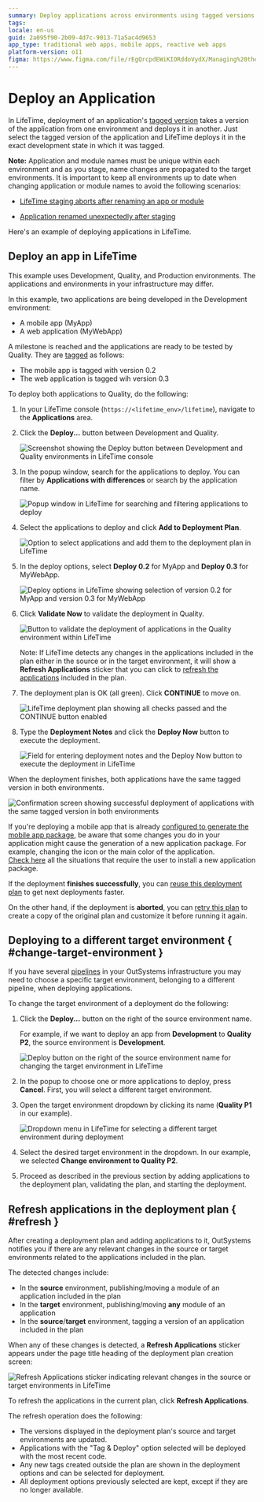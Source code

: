 ```yaml
---
summary: Deploy applications across environments using tagged versions in OutSystems 11 (O11) via LifeTime.
tags: 
locale: en-us
guid: 2a095f90-2b09-4d7c-9013-71a5ac4d9653
app_type: traditional web apps, mobile apps, reactive web apps
platform-version: o11
figma: https://www.figma.com/file/rEgQrcpdEWiKIORddoVydX/Managing%20the%20Applications%20Lifecycle?node-id=257:10
---
```


# Deploy an Application

In LifeTime, deployment of an application's [tagged version](<tag-a-version.md>) takes a version of the application from one environment and deploys it in another. Just select the tagged version of the application and LifeTime deploys it in the exact development state in which it was tagged.

**Note:** Application and module names must be unique within each environment and as you stage, name changes are propagated to the target environments. It is important to keep all environments up to date when changing application or module names to avoid the following scenarios:

- [LifeTime staging aborts after renaming an app or module](https://success.outsystems.com/Support/Troubleshooting/Application_lifecycle/LifeTime_staging_aborts_after_renaming_an_app_or_module)

- [Application renamed unexpectedly after staging](https://success.outsystems.com/Support/Troubleshooting/Application_lifecycle/Application_renamed_unexpectedly_after_staging)

Here's an example of deploying applications in LifeTime.

## Deploy an app in LifeTime

<div class="info" markdown="1">

This example uses Development, Quality, and Production environments. The applications and environments in your infrastructure may differ.

</div>

In this example, two applications are being developed in the Development environment:

* A mobile app (MyApp)
* A web application (MyWebApp)

A milestone is reached and the applications are ready to be tested by Quality. They are [tagged](<tag-a-version.md>) as follows:

* The mobile app is tagged with version 0.2
* The web application is tagged wih version 0.3

To deploy both applications to Quality, do the following:

1. In your LifeTime console (`https://<lifetime_env>/lifetime`), navigate to the **Applications** area.

1. Click the **Deploy...** button between Development and Quality.

    ![Screenshot showing the Deploy button between Development and Quality environments in LifeTime console](images/deploy-an-application-1.png "Deploy Button in LifeTime Console")

1. In the popup window, search for the applications to deploy. You can filter by **Applications with differences** or search by the application name.

    ![Popup window in LifeTime for searching and filtering applications to deploy](images/deploy-an-application-3.png "Application Search Popup Window")

1. Select the applications to deploy and click **Add to Deployment Plan**.

    ![Option to select applications and add them to the deployment plan in LifeTime](images/deploy-an-application-4.png "Add to Deployment Plan")

1. In the deploy options, select **Deploy 0.2** for MyApp and **Deploy 0.3** for MyWebApp.

    ![Deploy options in LifeTime showing selection of version 0.2 for MyApp and version 0.3 for MyWebApp](images/deploy-an-application-5.png "Selecting Application Versions for Deployment")

1. Click **Validate Now** to validate the deployment in Quality.

    ![Button to validate the deployment of applications in the Quality environment within LifeTime](images/deploy-an-application-6.png "Validate Deployment in Quality")

    Note: If LifeTime detects any changes in the applications included in the plan either in the source or in the target environment, it will show a **Refresh Applications** sticker that you can click to [refresh the applications](#refresh) included in the plan.

1. The deployment plan is OK (all green). Click **CONTINUE** to move on.
    
    ![LifeTime deployment plan showing all checks passed and the CONTINUE button enabled](images/deploy-an-application-7.png "Deployment Plan Validation")

1. Type the **Deployment Notes** and click the **Deploy Now** button to execute the deployment.
    
    ![Field for entering deployment notes and the Deploy Now button to execute the deployment in LifeTime](images/deploy-an-application-8.png "Deployment Notes and Deploy Now Button")

When the deployment finishes, both applications have the same tagged version in both environments.

![Confirmation screen showing successful deployment of applications with the same tagged version in both environments](images/deploy-an-application-9.png "Successful Deployment Confirmation")

<div class="info" markdown="1">

If you're deploying a mobile app that is already [configured to generate the mobile app package](<mobile-app-packaging-delivery/generate-distribute-mobile-app/intro.md>), be aware that some changes you do in your application might cause the generation of a new application package. For example, changing the icon or the main color of the application.  
[Check here](mobile-app-packaging-delivery/mobile-app-update-scenarios.md#situations-when-the-user-must-install-a-new-build) all the situations that require the user to install a new application package.

</div>

If the deployment **finishes successfully**, you can [reuse this deployment plan](deployment-plans.md#reuse) to get next deployments faster.

On the other hand, if the deployment is **aborted**, you can [retry this plan](deployment-plans.md#retry) to create a copy of the original plan and customize it before running it again.

## Deploying to a different target environment { #change-target-environment }

If you have several [pipelines](https://www.outsystems.com/evaluation-guide/outsystems-cloud-architecture/#2) in your OutSystems infrastructure you may need to choose a specific target environment, belonging to a different pipeline, when deploying applications.

To change the target environment of a deployment do the following:

1. Click the **Deploy...** button on the right of the source environment name.  

    For example, if we want to deploy an app from **Development** to **Quality P2**, the source environment is **Development**.

    ![Deploy button on the right of the source environment name for changing the target environment in LifeTime](images/deploy-dev-quality-p1-lt.png "Deploy Button for Changing Target Environment")

1. In the popup to choose one or more applications to deploy, press **Cancel**. First, you will select a different target environment.

1. Open the target environment dropdown by clicking its name (**Quality P1** in our example).

    ![Dropdown menu in LifeTime for selecting a different target environment during deployment](images/deploy-choose-target-environment-lt.png "Choosing a Different Target Environment")

1. Select the desired target environment in the dropdown. In our example, we selected **Change environment to Quality P2**.

1. Proceed as described in the previous section by adding applications to the deployment plan, validating the plan, and starting the deployment.

## Refresh applications in the deployment plan { #refresh }

After creating a deployment plan and adding applications to it, OutSystems notifies you if there are any relevant changes in the source or target environments related to the applications included in the plan.

The detected changes include:

* In the **source** environment, publishing/moving a module of an application included in the plan 
* In the **target** environment, publishing/moving **any** module of an application
* In the **source**/**target** environment, tagging a version of an application included in the plan 

When any of these changes is detected, a **Refresh Applications** sticker appears under the page title heading of the deployment plan creation screen:

![Refresh Applications sticker indicating relevant changes in the source or target environments in LifeTime](images/lt-refresh-applications.png "Refresh Applications Sticker in Deployment Plan")

To refresh the applications in the current plan, click **Refresh Applications**.

The refresh operation does the following:

* The versions displayed in the deployment plan's source and target environments are updated.
* Applications with the "Tag & Deploy" option selected will be deployed with the most recent code.
* Any new tags created outside the plan are shown in the deployment options and can be selected for deployment.
* All deployment options previously selected are kept, except if they are no longer available.
